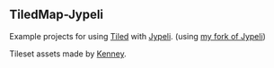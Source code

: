 ## TiledMap-Jypeli

Example projects for using [Tiled](https://www.mapeditor.org/) with [Jypeli](https://github.com/Jypeli-JYU/Jypeli). 
(using [my fork of Jypeli](https://github.com/xNPx3/Jypeli/tree/tilemap-level))

Tileset assets made by [Kenney](https://kenney.nl/).